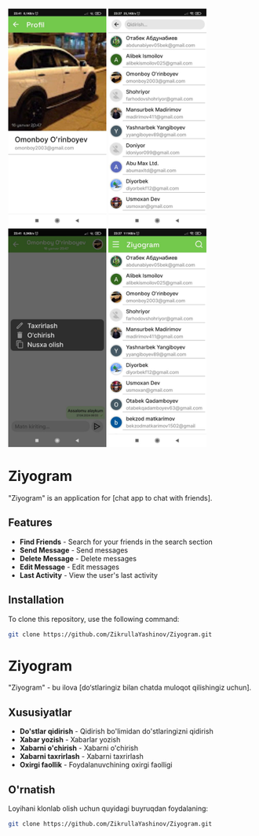 <p float="left">
  <img src="./screen1.jpg" alt="App Screenshot" width="200" height="444"/>
  <img src="./screen2.jpg" alt="App Screenshot" width="200" height="444"/>
  <img src="./screen3.jpg" alt="App Screenshot" width="200" height="444"/>
  <img src="./screen4.jpg" alt="App Screenshot" width="200" height="444"/>
</p>

# Ziyogram

"Ziyogram" is an application for [chat app to chat with friends].

## Features

- **Find Friends** - Search for your friends in the search section
- **Send Message** - Send messages
- **Delete Message** - Delete messages
- **Edit Message** - Edit messages
- **Last Activity** - View the user's last activity

## Installation

To clone this repository, use the following command:

```bash
git clone https://github.com/ZikrullaYashinov/Ziyogram.git
```

# Ziyogram

"Ziyogram" - bu ilova [do‘stlaringiz bilan chatda muloqot qilishingiz uchun].

## Xususiyatlar

- **Do'stlar qidirish** - Qidirish bo'limidan do'stlaringizni qidirish  
- **Xabar yozish** - Xabarlar yozish
- **Xabarni o'chirish** - Xabarni o'chirish
- **Xabarni taxrirlash** - Xabarni taxrirlash
- **Oxirgi faollik** - Foydalanuvchining oxirgi faolligi

## O'rnatish

Loyihani klonlab olish uchun quyidagi buyruqdan foydalaning:

```bash
git clone https://github.com/ZikrullaYashinov/Ziyogram.git
```
